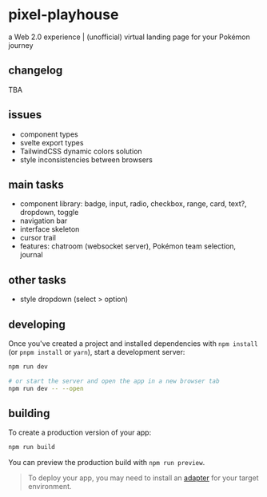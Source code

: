 # pixel-playhouse

a Web 2.0 experience | (unofficial) virtual landing page for your Pokémon journey

## changelog

TBA

## issues

- component types
- svelte export types
- TailwindCSS dynamic colors solution
- style inconsistencies between browsers

## main tasks

- component library: badge, input, radio, checkbox, range, card, text?, dropdown, toggle
- navigation bar
- interface skeleton
- cursor trail
- features: chatroom (websocket server), Pokémon team selection, journal

## other tasks

- style dropdown (select > option)

## developing

Once you've created a project and installed dependencies with `npm install` (or `pnpm install` or `yarn`), start a development server:

```bash
npm run dev

# or start the server and open the app in a new browser tab
npm run dev -- --open
```

## building

To create a production version of your app:

```bash
npm run build
```

You can preview the production build with `npm run preview`.

> To deploy your app, you may need to install an [adapter](https://kit.svelte.dev/docs/adapters) for your target environment.
